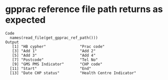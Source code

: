 # gpprac reference file path returns as expected

    Code
      names(read_file(get_gpprac_ref_path()))
    Output
       [1] "HB cypher"               "Prac code"              
       [3] "Add 1"                   "Add 2"                  
       [5] "Add 3"                   "Add 4"                  
       [7] "Postcode"                "Tel No"                 
       [9] "GMS PMS Indicator"       "CHP code"               
      [11] "Start"                   "End"                    
      [13] "Date CHP status"         "Health Centre Indicator"

